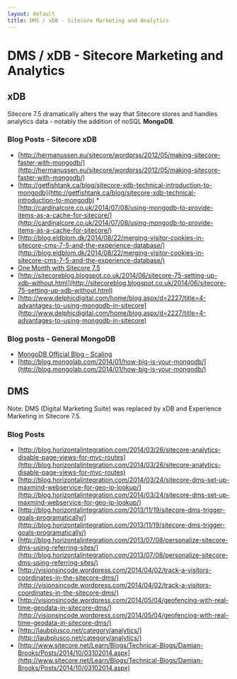 ```yaml
---
layout: default
title: DMS / xDB - Sitecore Marketing and Analytics
---
```


# DMS / xDB - Sitecore Marketing and Analytics

## xDB

Sitecore 7.5 dramatically alters the way that Sitecore stores and handles analytics data - notably the addition of noSQL **MongoDB**.

### Blog Posts - Sitecore xDB

* [http://hermanussen.eu/sitecore/wordprss/2012/05/making-sitecore-faster-with-mongodb/](http://hermanussen.eu/sitecore/wordprss/2012/05/making-sitecore-faster-with-mongodb/)
* [http://getfishtank.ca/blog/sitecore-xdb-technical-introduction-to-mongodb](http://getfishtank.ca/blog/sitecore-xdb-technical-introduction-to-mongodb) 
*[http://cardinalcore.co.uk/2014/07/08/using-mongodb-to-provide-items-as-a-cache-for-sitecore/](http://cardinalcore.co.uk/2014/07/08/using-mongodb-to-provide-items-as-a-cache-for-sitecore/)
* [http://blog.eldblom.dk/2014/08/22/merging-visitor-cookies-in-sitecore-cms-7-5-and-the-experience-database/](http://blog.eldblom.dk/2014/08/22/merging-visitor-cookies-in-sitecore-cms-7-5-and-the-experience-database/)
* [One Month with Sitecore 7.5](http://www.techphoria414.com/Blog/2014/June/One_Month_with_Sitecore_7-5_Part_1)
* [http://sitecoreblog.blogspot.co.uk/2014/06/sitecore-75-setting-up-xdb-without.html](http://sitecoreblog.blogspot.co.uk/2014/06/sitecore-75-setting-up-xdb-without.html)
* [http://www.delphicdigital.com/home/blog.aspx/d=2227/title=4-advantages-to-using-mongodb-in-sitecore](http://www.delphicdigital.com/home/blog.aspx/d=2227/title=4-advantages-to-using-mongodb-in-sitecore)

### Blog posts - General MongoDB

* [MongoDB Official Blog - Scaling](http://blog.mongodb.org/tagged/scaling)
* [http://blog.mongolab.com/2014/01/how-big-is-your-mongodb/](http://blog.mongolab.com/2014/01/how-big-is-your-mongodb/)

## DMS
Note: DMS (Digital Marketing Suite) was replaced by xDB and Experience Marketing in Sitecore 7.5. 

### Blog Posts
* [http://blog.horizontalintegration.com/2014/03/26/sitecore-analytics-disable-page-views-for-mvc-routes](http://blog.horizontalintegration.com/2014/03/26/sitecore-analytics-disable-page-views-for-mvc-routes)
* [http://blog.horizontalintegration.com/2014/03/24/sitecore-dms-set-up-maxmind-webservice-for-geo-ip-lookup/](http://blog.horizontalintegration.com/2014/03/24/sitecore-dms-set-up-maxmind-webservice-for-geo-ip-lookup/)
* [http://blog.horizontalintegration.com/2013/11/19/sitecore-dms-trigger-goals-programatically/](http://blog.horizontalintegration.com/2013/11/19/sitecore-dms-trigger-goals-programatically/)
* [http://blog.horizontalintegration.com/2013/07/08/personalize-sitecore-dms-using-referring-sites/](http://blog.horizontalintegration.com/2013/07/08/personalize-sitecore-dms-using-referring-sites/)
* [http://visionsincode.wordpress.com/2014/04/02/track-a-visitors-coordinates-in-the-sitecore-dms/](http://visionsincode.wordpress.com/2014/04/02/track-a-visitors-coordinates-in-the-sitecore-dms/)
* [http://visionsincode.wordpress.com/2014/05/04/geofencing-with-real-time-geodata-in-sitecore-dms/](http://visionsincode.wordpress.com/2014/05/04/geofencing-with-real-time-geodata-in-sitecore-dms/)
* [http://laubplusco.net/category/analytics/](http://laubplusco.net/category/analytics/)
* [http://www.sitecore.net/Learn/Blogs/Technical-Blogs/Damian-Brooks/Posts/2014/10/03102014.aspx](http://www.sitecore.net/Learn/Blogs/Technical-Blogs/Damian-Brooks/Posts/2014/10/03102014.aspx)

